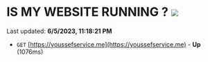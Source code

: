 # IS MY WEBSITE RUNNING ? [![](https://img.shields.io/static/v1?label=Sponsor&message=%E2%9D%A4&logo=GitHub&color=%23fe8e86)](https://github.com/sponsors/<username>)

Last updated: **6/5/2023, 11:18:21 PM**

- `GET` [https://youssefservice.me](https://youssefservice.me) - **Up** (1076ms)
